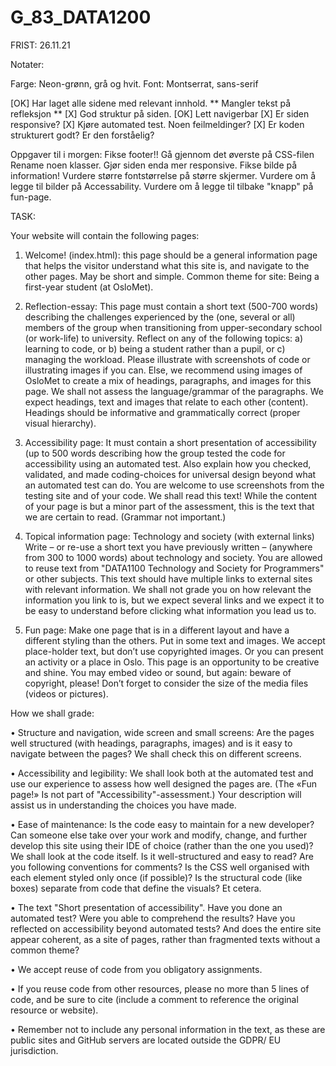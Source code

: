 # G_83_DATA1200

FRIST: 26.11.21


Notater: 

Farge: Neon-grønn, grå og hvit. 
Font: Montserrat, sans-serif 


[OK] Har laget alle sidene med relevant innhold. ** Mangler tekst på refleksjon ** 
[X] God struktur på siden. 
[OK] Lett navigerbar
[X] Er siden responsive?
[X] Kjøre automated test. Noen feilmeldinger? 
[X]  Er koden strukturert godt? Er den forståelig? 


Oppgaver til i morgen: 
Fikse footer!!
Gå gjennom det øverste på CSS-filen
Rename noen klasser.
Gjør siden enda mer responsive.
Fikse bilde på information!
Vurdere større fontstørrelse på større skjermer.
Vurdere om å legge til bilder på Accessability. 
Vurdere om å legge til tilbake "knapp" på fun-page. 


TASK: 

Your website will contain the following pages:
1. Welcome! (index.html): this page should be a general information page
that helps the visitor understand what this site is, and navigate to the
other pages. May be short and simple. Common theme for site: Being a
first-year student (at OsloMet).

2. Reflection-essay: This page must contain a short text (500-700 words)
describing the challenges experienced by the (one, several or all)
members of the group when transitioning from upper-secondary school
(or work-life) to university. Reflect on any of the following topics:
a) learning to code, or
b) being a student rather than a pupil, or
c) managing the workload.
Please illustrate with screenshots of code or illustrating images if you
can. Else, we recommend using images of OsloMet to create a mix of
headings, paragraphs, and images for this page. We shall not assess the
language/grammar of the paragraphs. We expect headings, text and
images that relate to each other (content). Headings should be
informative and grammatically correct (proper visual hierarchy).

3. Accessibility page: It must contain a short presentation of accessibility
(up to 500 words describing how the group tested the code for
accessibility using an automated test. Also explain how you checked,
validated, and made coding-choices for universal design beyond what an
automated test can do. You are welcome to use screenshots from the
testing site and of your code. We shall read this text! While the content of
your page is but a minor part of the assessment, this is the text that we
are certain to read. (Grammar not important.)

4. Topical information page: Technology and society (with external links)
Write – or re-use a short text you have previously written – (anywhere
from 300 to 1000 words) about technology and society. You are allowed
to reuse text from "DATA1100 Technology and Society for Programmers"
or other subjects. This text should have multiple links to external sites
with relevant information. We shall not grade you on how relevant the
information you link to is, but we expect several links and we expect it to
be easy to understand before clicking what information you lead us to.

5. Fun page: Make one page that is in a different layout and have a
different styling than the others. Put in some text and images. We accept
place-holder text, but don’t use copyrighted images. Or you can present
an activity or a place in Oslo. This page is an opportunity to be creative and shine. You may embed video or sound, but again: beware of
copyright, please! Don’t forget to consider the size of the media files
(videos or pictures). 


How we shall grade: 

• Structure and navigation, wide screen and small screens: Are the pages
well structured (with headings, paragraphs, images) and is it easy to
navigate between the pages? We shall check this on different screens.

• Accessibility and legibility: We shall look both at the automated test and
use our experience to assess how well designed the pages are. (The
«Fun page!» Is not part of "Accessibility"-assessment.) Your description
will assist us in understanding the choices you have made.

• Ease of maintenance: Is the code easy to maintain for a new developer?
Can someone else take over your work and modify, change, and further
develop this site using their IDE of choice (rather than the one you
used)? We shall look at the code itself. Is it well-structured and easy to read? Are you following conventions for comments? Is the CSS well
organised with each element styled only once (if possible)? Is the
structural code (like boxes) separate from code that define the visuals?
Et cetera.

• The text "Short presentation of accessibility". Have you done an
automated test? Were you able to comprehend the results? Have you
reflected on accessibility beyond automated tests? And does the entire
site appear coherent, as a site of pages, rather than fragmented texts
without a common theme?

• We accept reuse of code from you obligatory assignments.

• If you reuse code from other resources, please no more than 5 lines of
code, and be sure to cite (include a comment to reference the original
resource or website).

• Remember not to include any personal information in the text, as these
are public sites and GitHub servers are located outside the GDPR/ EU
jurisdiction.

